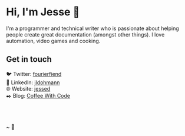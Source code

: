 # Hi, I'm Jesse 👋

I'm a programmer and technical writer who is passionate about helping people create great documentation (amongst other things). I love automation, video games and cooking.

## Get in touch
:bird: Twitter: [fourierfiend](https://twitter.com/fourierfiend) <br>
:link: LinkedIn: [jldohmann](https://www.linkedin.com/in/jldohmann/) <br>
:globe_with_meridians: Website: [jessed](https://jldohmann.netlify.app) <br>
:black_nib: Blog: [Coffee With Code](https://jldohmann-blog.netlify.app/)

<br>
<br>


~ :seedling:
